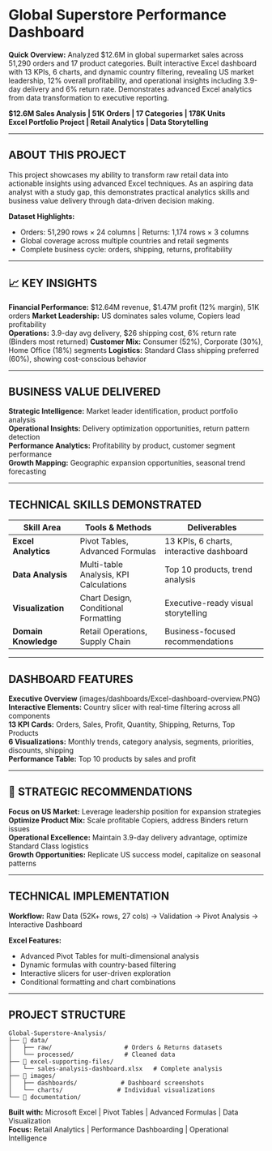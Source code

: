 # Global Superstore Performance Dashboard

**Quick Overview:** Analyzed $12.6M in global supermarket sales across 51,290 orders and 17 product categories. Built interactive Excel dashboard with 13 KPIs, 6 charts, and dynamic country filtering, revealing US market leadership, 12% overall profitability, and operational insights including 3.9-day delivery and 6% return rate. Demonstrates advanced Excel analytics from data transformation to executive reporting.

**$12.6M Sales Analysis | 51K Orders | 17 Categories | 178K Units**  
**Excel Portfolio Project | Retail Analytics | Data Storytelling**

---

## ABOUT THIS PROJECT
This project showcases my ability to transform raw retail data into actionable insights using advanced Excel techniques. As an aspiring data analyst with a study gap, this demonstrates practical analytics skills and business value delivery through data-driven decision making.

**Dataset Highlights:**
- Orders: 51,290 rows × 24 columns | Returns: 1,174 rows × 3 columns
- Global coverage across multiple countries and retail segments  
- Complete business cycle: orders, shipping, returns, profitability

---

## 📈 KEY INSIGHTS

**Financial Performance:** $12.64M revenue, $1.47M profit (12% margin), 51K orders
**Market Leadership:** US dominates sales volume, Copiers lead profitability  
**Operations:** 3.9-day avg delivery, $26 shipping cost, 6% return rate (Binders most returned)
**Customer Mix:** Consumer (52%), Corporate (30%), Home Office (18%) segments
**Logistics:** Standard Class shipping preferred (60%), showing cost-conscious behavior

---

## BUSINESS VALUE DELIVERED
**Strategic Intelligence:** Market leader identification, product portfolio analysis  
**Operational Insights:** Delivery optimization opportunities, return pattern detection  
**Performance Analytics:** Profitability by product, customer segment performance  
**Growth Mapping:** Geographic expansion opportunities, seasonal trend forecasting

---

## TECHNICAL SKILLS DEMONSTRATED

| **Skill Area** | **Tools & Methods** | **Deliverables** |
|----------------|-------------------|------------------|
| **Excel Analytics** | Pivot Tables, Advanced Formulas | 13 KPIs, 6 charts, interactive dashboard |
| **Data Analysis** | Multi-table Analysis, KPI Calculations | Top 10 products, trend analysis |
| **Visualization** | Chart Design, Conditional Formatting | Executive-ready visual storytelling |
| **Domain Knowledge** | Retail Operations, Supply Chain | Business-focused recommendations |

---

##  DASHBOARD FEATURES
**Executive Overview** 
  (images/dashboards/Excel-dashboard-overview.PNG)
**Interactive Elements:** Country slicer with real-time filtering across all components  
**13 KPI Cards:** Orders, Sales, Profit, Quantity, Shipping, Returns, Top Products  
**6 Visualizations:** Monthly trends, category analysis, segments, priorities, discounts, shipping  
**Performance Table:** Top 10 products by sales and profit

---

## 🎯 STRATEGIC RECOMMENDATIONS
**Focus on US Market:** Leverage leadership position for expansion strategies  
**Optimize Product Mix:** Scale profitable Copiers, address Binders return issues  
**Operational Excellence:** Maintain 3.9-day delivery advantage, optimize Standard Class logistics  
**Growth Opportunities:** Replicate US success model, capitalize on seasonal patterns

---

## TECHNICAL IMPLEMENTATION

**Workflow:** Raw Data (52K+ rows, 27 cols) → Validation → Pivot Analysis → Interactive Dashboard

**Excel Features:**
- Advanced Pivot Tables for multi-dimensional analysis
- Dynamic formulas with country-based filtering  
- Interactive slicers for user-driven exploration
- Conditional formatting and chart combinations

---

## PROJECT STRUCTURE
```
Global-Superstore-Analysis/
├── 📂 data/
│   ├── raw/                    # Orders & Returns datasets
│   └── processed/              # Cleaned data
├── 📂 excel-supporting-files/
│   └── sales-analysis-dashboard.xlsx   # Complete analysis
├── 📂 images/
│   ├── dashboards/            # Dashboard screenshots
│   └── charts/               # Individual visualizations
└── 📂 documentation/
```

**Built with:** Microsoft Excel | Pivot Tables | Advanced Formulas | Data Visualization  
**Focus:** Retail Analytics | Performance Dashboarding | Operational Intelligence

